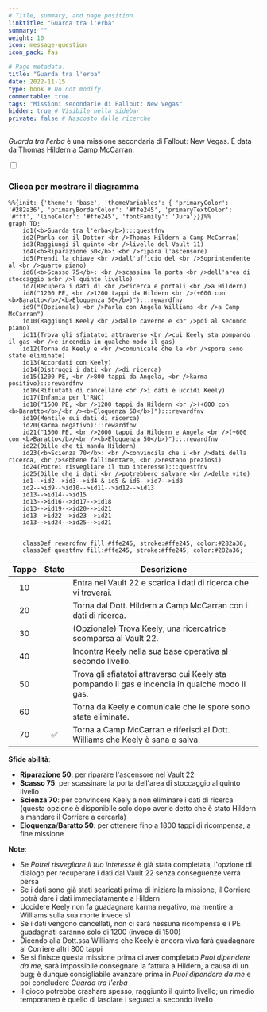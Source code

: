 ```yaml
---
# Title, summary, and page position.
linktitle: "Guarda tra l'erba"
summary: ""
weight: 10
icon: message-question
icon_pack: fas

# Page metadata.
title: "Guarda tra l'erba"
date: 2022-11-15
type: book # Do not modify.
commentable: true
tags: "Missioni secondarie di Fallout: New Vegas"
hidden: true # Visibile nella sidebar
private: false # Nascosto dalle ricerche
---
```


<div class="fnv">


*Guarda tra l'erba* è una missione secondaria di Fallout: New Vegas. È data da Thomas Hildern a Camp McCarran.


<section class="chart-collapse">
<input type="checkbox" name="collapse2" id="handle2">
<h3 class="handle">
<label for="handle2">Clicca per mostrare il diagramma</label>
</h3>
<div class="content">

```mermaid
%%{init: {'theme': 'base', 'themeVariables': { 'primaryColor': '#282a36', 'primaryBorderColor': '#ffe245', 'primaryTextColor': '#fff', 'lineColor': '#ffe245', 'fontFamily': 'Jura'}}}%%
graph TD;
    id1(<b>Guarda tra l'erba</b>):::questfnv
    id2(Parla con il Dottor <br />Thomas Hildern a Camp McCarran)
    id3(Raggiungi il quinto <br />livello del Vault 11)
    id4(<b>Riparazione 50</b>: <br />ripara l'ascensore)
    id5(Prendi la chiave <br />dall'ufficio del <br />Soprintendente al <br />quarto piano)
    id6(<b>Scasso 75</b>: <br />scassina la porta <br />dell'area di stoccaggio a<br />l quinto livello)
    id7(Recupera i dati di <br />ricerca e portali <br />a Hildern) 
    id8("1200 PE, <br />1200 tappi da Hildern <br />(+600 con <b>Baratto</b>/<b>Eloquenza 50</b>)"):::rewardfnv
    id9("(Opzionale) <br />Parla con Angela Williams <br />a Camp McCarran")
    id10(Raggiungi Keely <br />dalle caverne e <br />poi al secondo piano)
    id11(Trova gli sfiatatoi attraverso <br />cui Keely sta pompando il gas <br />e incendia in qualche modo il gas)
    id12(Torna da Keely e <br />comunicale che le <br />spore sono state eliminate)
    id13(Accordati con Keely) 
    id14(Distruggi i dati <br />di ricerca)
    id15(1200 PE, <br />800 tappi da Angela, <br />karma positivo):::rewardfnv
    id16(Rifiutati di cancellare <br />i dati e uccidi Keely)
    id17(Infamia per l'RNC)
    id18("1500 PE, <br />1200 tappi da Hildern <br />(+600 con <b>Baratto</b>/<br /><b>Eloquenza 50</b>)"):::rewardfnv
    id19(Mentile sui dati di ricerca)
    id20(Karma negativo):::rewardfnv
    id21("1500 PE, <br />2000 tappi da Hildern e Angela <br />(+600 con <b>Baratto</b>/<br /><b>Eloquenza 50</b>)"):::rewardfnv
    id22(Dille che ti manda Hildern)
    id23(<b>Scienza 70</b>: <br />convincila che i <br />dati della ricerca, <br />sebbene fallimentare, <br />restano preziosi)
    id24(Potrei risvegliare il tuo interesse):::questfnv
    id25(Dille che i dati <br />potrebbero salvare <br />delle vite)
    id1-->id2-->id3-->id4 & id5 & id6-->id7-->id8
    id2-->id9-->id10-->id11-->id12-->id13
    id13-->id14-->id15
    id13-->id16-->id17-->id18
    id13-->id19-->id20-->id21
    id13-->id22-->id23-->id21
    id13-->id24-->id25-->id21

    
    classDef rewardfnv fill:#ffe245, stroke:#ffe245, color:#282a36;
    classDef questfnv fill:#ffe245, stroke:#ffe245, color:#282a36;
```

</div>
</section>

| Tappe |       Stato        | Descrizione |
|:-----:|:------------------:| ----------- |
|                           10                          |            | Entra nel Vault 22 e scarica i dati di ricerca che vi troverai.                                                                                                             |
|                           20                          |            | Torna dal Dott. Hildern a Camp McCarran con i dati di ricerca.                                                                                                              |
|                           30                          |            | (Opzionale) Trova Keely, una ricercatrice scomparsa al Vault 22.                                                                                                            |
|                           40                          |            | Incontra Keely nella sua base operativa al secondo livello.                                                                                                                 |
|                           50                          |            | Trova gli sfiatatoi attraverso cui Keely sta pompando il gas e incendia in qualche modo il gas.                                                                             |
|                           60                          |            | Torna da Keely e comunicale che le spore sono state eliminate.                                                                                                              |
|                           70                          | :white_check_mark: | Torna a Camp McCarran e riferisci al Dott. Williams che Keely è sana e salva.                                                                                               |



**Sfide abilità**:
- **Riparazione 50**: per riparare l'ascensore nel Vault 22
- **Scasso 75**: per scassinare la porta dell'area di stoccaggio al quinto livello
- **Scienza 70**: per convincere Keely a non eliminare i dati di ricerca (questa opzione è disponibile solo dopo averle detto che è stato Hildern a mandare il Corriere a cercarla)
- **Eloquenza**/**Baratto 50**: per ottenere fino a 1800 tappi di ricompensa, a fine missione



**Note**:
- Se *Potrei risvegliare il tuo interesse* è già stata completata, l'opzione di dialogo per recuperare i dati dal Vault 22 senza conseguenze verrà persa
- Se i dati sono già stati scaricati prima di iniziare la missione, il Corriere potrà dare i dati immediatamente a Hildern
- Uccidere Keely non fa guadagnare karma negativo, ma mentire a Williams sulla sua morte invece sì
- Se i dati vengono cancellati, non ci sarà nessuna ricompensa e i PE guadagnati saranno solo di 1200 (invece di 1500)
- Dicendo alla Dott.ssa Williams che Keely è ancora viva farà guadagnare al Corriere altri 800 tappi
- Se si finisce questa missione prima di aver completato *Puoi dipendere da me*, sarà impossibile consegnare la fattura a Hildern, a causa di un bug; è dunque consigliabile avanzare prima in *Puoi dipendere da me* e poi concludere *Guarda tra l'erba*
- Il gioco potrebbe crashare spesso, raggiunto il quinto livello; un rimedio temporaneo è quello di lasciare i seguaci al secondo livello 


</div>


